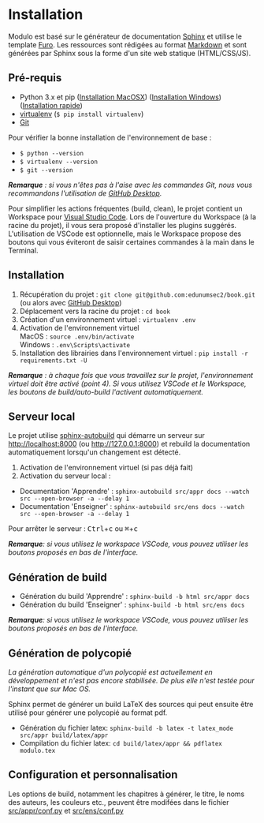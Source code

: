 # Installation

Modulo est basé sur le générateur de documentation [Sphinx](https://www.sphinx-doc.org/en/master/) et utilise le template [Furo](https://github.com/pradyunsg/furo). Les ressources sont rédigées au format [Markdown](https://www.markdownguide.org/basic-syntax/) et sont générées par Sphinx sous la forme d'un site web statique (HTML/CSS/JS).

## Pré-requis

- Python 3.x et pip ([Installation MacOSX](https://docs.python-guide.org/starting/install3/osx/)) ([Installation Windows](https://docs.python-guide.org/starting/install3/win/)) ([Installation rapide](https://www.python.org/downloads/))
- [virtualenv](https://virtualenv.pypa.io/en/latest/) (`$ pip install virtualenv`)
- [Git](https://git-scm.com/book/en/v2/Getting-Started-Installing-Git)

Pour vérifier la bonne installation de l'environnement de base :

- `$ python --version`
- `$ virtualenv --version`
- `$ git --version`

_**Remarque** : si vous n'êtes pas à l'aise avec les commandes Git, nous vous recommandons l'utilisation de [GitHub Desktop](https://github.com/edunumsec2/book/blob/documentation/doc/github-desktop.md)._

Pour simplifier les actions fréquentes (build, clean), le projet contient un Workspace pour [Visual Studio Code](https://code.visualstudio.com/). Lors de l'ouverture du Workspace (à la racine du projet), il vous sera proposé d'installer les plugins suggérés. L'utilisation de VSCode est optionnelle, mais le Workspace propose des boutons qui vous éviteront de saisir certaines commandes à la main dans le Terminal.

## Installation

1. Récupération du projet : `git clone git@github.com:edunumsec2/book.git` (ou alors avec [GitHub Desktop](https://github.com/edunumsec2/book/edit/documentation/github-desktop.md))
1. Déplacement vers la racine du projet : `cd book`
1. Création d'un environnement virtuel : `virtualenv .env`
1. Activation de l'environnement virtuel  
    MacOS : `source .env/bin/activate`  
    Windows : `.env\Scripts\activate`
1. Installation des librairies dans l'environnement virtuel : `pip install -r requirements.txt -U`

_**Remarque** : à chaque fois que vous travaillez sur le projet, l'environnement virtuel doit être activé (point 4). Si vous utilisez VSCode et le Workspace, les boutons de build/auto-build l'activent automatiquement._

## Serveur local

Le projet utilise [sphinx-autobuild](https://github.com/executablebooks/sphinx-autobuild) qui démarre un serveur sur <http://localhost:8000> (ou <http://127.0.0.1:8000>) et rebuild la documentation automatiquement lorsqu'un changement est détecté.

1. Activation de l'environnement virtuel (si pas déjà fait)
2. Activation du serveur local :

- Documentation 'Apprendre' : `sphinx-autobuild src/appr docs --watch src --open-browser -a --delay 1`
- Documentation 'Enseigner' : `sphinx-autobuild src/ens docs --watch src --open-browser -a --delay 1`

Pour arrêter le serveur : <kbd>Ctrl</kbd>+<kbd>c</kbd> ou <kbd>⌘</kbd>+<kbd>c</kbd>

_**Remarque**: si vous utilisez le workspace VSCode, vous pouvez utiliser les boutons proposés en bas de l'interface._

## Génération de build

- Génération du build 'Apprendre' : `sphinx-build -b html src/appr docs`
- Génération du build 'Enseigner' : `sphinx-build -b html src/ens docs`

_**Remarque**: si vous utilisez le workspace VSCode, vous pouvez utiliser les boutons proposés en bas de l'interface._

## Génération de polycopié

*La génération automatique d'un polycopié est actuellement en développement et n'est pas encore stabilisée. De plus elle n'est testée pour l'instant que sur Mac OS.*

Sphinx permet de générer un build LaTeX des sources qui peut ensuite être utilisé pour générer une polycopié au format pdf.

- Génération du fichier latex: `sphinx-build -b latex -t latex_mode src/appr build/latex/appr`
- Compilation du fichier latex: `cd build/latex/appr && pdflatex modulo.tex`

## Configuration et personnalisation

Les options de build, notamment les chapitres à générer, le titre, le noms des auteurs, les couleurs etc., peuvent être modifées dans le fichier [src/appr/conf.py](src/appr/conf.py) et [src/ens/conf.py](src/ens/conf.py)
